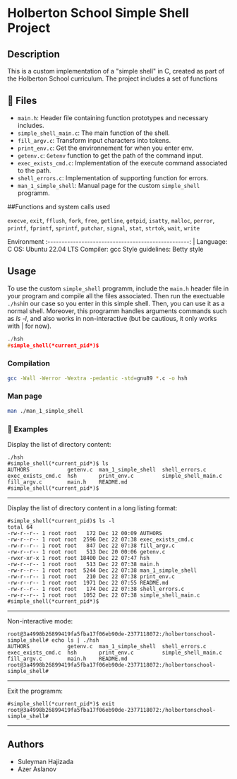 # Holberton School Simple Shell Project

## Description

This is a custom implementation of a "simple shell" in C, created as part of the Holberton School curriculum. 
The project includes a set of functions 

## :file_folder: Files

- `main.h`: Header file containing function prototypes and necessary includes.
- `simple_shell_main.c`: The main function of the shell.
- `fill_argv.c`: Transform input characters into tokens.
- `print_env.c`: Get the environnement for when you enter env.
- `getenv.c`: `Getenv` function to get the path of the command input.
- `exec_exists_cmd.c`: Implementation of the execute command associated to the path.
- `shell_errors.c`: Implementation of supporting function for errors.
- `man_1_simple_shell`: Manual page for the custom `simple_shell` programm.

##Functions and system calls used

`execve`, `exit`, `fflush`, `fork`, `free`, `getline`, `getpid`, `isatty`, `malloc`, `perror`, `printf`, `fprintf`, `sprintf`, `putchar`, `signal`, `stat`, `strtok`, `wait`, `write`

Environment
:--------------------------------------------------: |
Language: C
OS: Ubuntu 22.04 LTS
Compiler: gcc
Style guidelines: Betty style

## Usage

To use the custom `simple_shell` programm, include the `main.h` header file in your program and compile all the files associated. Then run the exectuable `./hsh`in our case so you enter in this simple shell. Then, you can use it as a normal shell. Moreover, this programm handles arguments commands such as *ls -l*, and also works in non-interactive (but be cautious, it only works with | for now).
```c
./hsh
#simple_shell(*current_pid*)$
```

### Compilation
``` bash
gcc -Wall -Werror -Wextra -pedantic -std=gnu89 *.c -o hsh
```

### Man page
``` bash
man ./man_1_simple_shell
```
### :floppy_disk: Examples

Display the list of directory content:
```
./hsh
#simple_shell(*current_pid*)$ ls
AUTHORS            getenv.c  man_1_simple_shell  shell_errors.c
exec_exists_cmd.c  hsh       print_env.c         simple_shell_main.c
fill_argv.c        main.h    README.md
#simple_shell(*current_pid*)$
```
----------
Display the list of directory content in a long listing format:
```
#simple_shell(*current_pid)$ ls -l
total 64
-rw-r--r-- 1 root root   172 Dec 12 00:09 AUTHORS
-rw-r--r-- 1 root root  2596 Dec 22 07:38 exec_exists_cmd.c
-rw-r--r-- 1 root root   847 Dec 22 07:38 fill_argv.c
-rw-r--r-- 1 root root   513 Dec 20 00:06 getenv.c
-rwxr-xr-x 1 root root 18400 Dec 22 07:47 hsh
-rw-r--r-- 1 root root   513 Dec 22 07:38 main.h
-rw-r--r-- 1 root root  5244 Dec 22 07:38 man_1_simple_shell
-rw-r--r-- 1 root root   210 Dec 22 07:38 print_env.c
-rw-r--r-- 1 root root  1971 Dec 22 07:55 README.md
-rw-r--r-- 1 root root   174 Dec 22 07:38 shell_errors.c
-rw-r--r-- 1 root root  1052 Dec 22 07:38 simple_shell_main.c
#simple_shell(*current_pid*)$
```
----------
Non-interactive mode:
```
root@3a4998b26899419fa5fba17f06eb90de-2377118072:/holbertonschool-simple_shell# echo ls | ./hsh
AUTHORS            getenv.c  man_1_simple_shell  shell_errors.c
exec_exists_cmd.c  hsh       print_env.c         simple_shell_main.c
fill_argv.c        main.h    README.md
root@3a4998b26899419fa5fba17f06eb90de-2377118072:/holbertonschool-simple_shell#
```
----------
Exit the programm:
```
#simple_shell(*current_pid*)$ exit
root@3a4998b26899419fa5fba17f06eb90de-2377118072:/holbertonschool-simple_shell#
```
----------

## Authors

- Suleyman Hajizada
- Azer Aslanov
